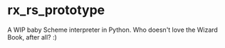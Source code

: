 # rx_rs_prototype
A WIP baby Scheme interpreter in Python.
Who doesn't love the Wizard Book, after all? :)
